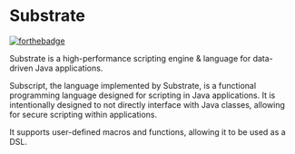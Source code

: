 # Substrate

[![forthebadge](https://forthebadge.com/images/badges/powered-by-black-magic.svg)](https://forthebadge.com)

Substrate is a high-performance scripting engine & language for data-driven Java applications.

Subscript, the language implemented by Substrate, is a functional programming language designed for scripting in Java
applications. It is intentionally designed to not directly interface with Java classes, allowing for secure scripting
within applications.

It supports user-defined macros and functions, allowing it to be used as a DSL.

